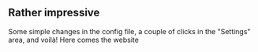 ## Rather impressive

Some simple changes in the config file, a couple of clicks in the "Settings" area, and voilà! Here comes the website
